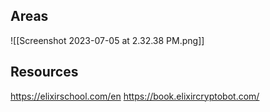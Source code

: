 ## Areas

![[Screenshot 2023-07-05 at 2.32.38 PM.png]]

## Resources

https://elixirschool.com/en
https://book.elixircryptobot.com/